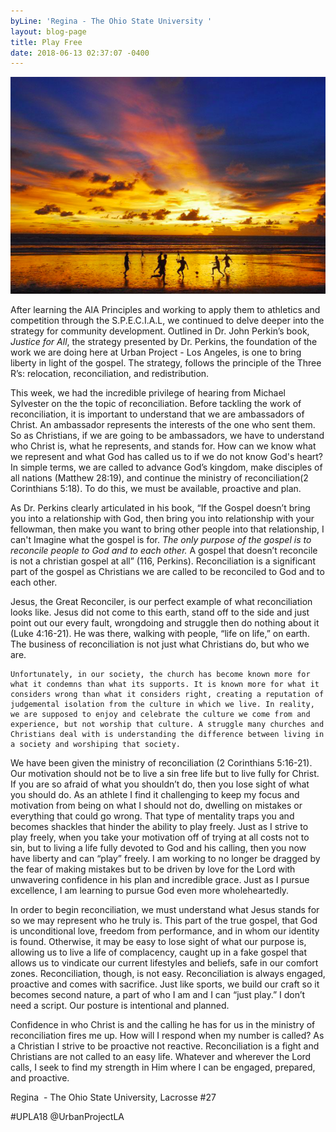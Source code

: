 ```yaml
---
byLine: 'Regina - The Ohio State University '
layout: blog-page
title: Play Free
date: 2018-06-13 02:37:07 -0400
---
```

![](/uploads/2018/06/13/Sunset.png)

After learning the AIA Principles and working to apply them to athletics and competition through the S.P.E.C.I.A.L, we continued to delve deeper into the strategy for community development. Outlined in Dr. John Perkin’s book, _Justice for All_, the strategy presented by Dr. Perkins, the foundation of the work we are doing here at Urban Project - Los Angeles, is one to bring liberty in light of the gospel. The strategy, follows the principle of the Three R’s: relocation, reconciliation, and redistribution. 

This week, we had the incredible privilege of hearing from Michael Sylvester on the the topic of reconciliation. Before tackling the work of reconciliation, it is important to understand that we are ambassadors of Christ. An ambassador represents the interests of the one who sent them. So as Christians, if we are going to be ambassadors, we have to understand who Christ is, what he represents, and stands for. How can we know what we represent and what God has called us to if we do not know God's heart? In simple terms, we are called to advance God’s kingdom, make disciples of all nations (Matthew 28:19), and continue the ministry of reconciliation(2 Corinthians 5:18). To do this, we must be available, proactive and plan. 

As Dr. Perkins clearly articulated in his book, “If the Gospel doesn’t bring you into a relationship with God, then bring you into relationship with your fellowman, then make you want to bring other people into that relationship, I can't Imagine what the gospel is for. _The only purpose of the gospel is to reconcile people to God and to each other._ A gospel that doesn’t reconcile is not a christian gospel at all” (116, Perkins). Reconciliation is a significant part of the gospel as Christians we are called to be reconciled to God and to each other.

 Jesus, the Great Reconciler, is our perfect example of what reconciliation looks like. Jesus did not come to this earth, stand off to the side and just point out our every fault, wrongdoing and struggle then do nothing about it (Luke 4:16-21). He was there, walking with people, “life on life,” on earth. The business of reconciliation is not just what Christians do, but who we are. 

	Unfortunately, in our society, the church has become known more for what it condemns than what its supports. It is known more for what it considers wrong than what it considers right, creating a reputation of judgemental isolation from the culture in which we live. In reality, we are supposed to enjoy and celebrate the culture we come from and experience, but not worship that culture. A struggle many churches and Christians deal with is understanding the difference between living in a society and worshiping that society. 

We have been given the ministry of reconciliation (2 Corinthians 5:16-21). Our motivation should not be to live a sin free life but to live fully for Christ. If you are so afraid of what you shouldn’t do, then you lose sight of what you should do. As an athlete I find it challenging to keep my focus and motivation from being on what I should not do, dwelling on mistakes or everything that could go wrong. That type of mentality traps you and becomes shackles that hinder the ability to play freely. Just as I strive to play freely, when you take your motivation off of trying at all costs not to sin, but to living a life fully devoted to God and his calling, then you now have liberty and can “play” freely. I am working to no longer be dragged by the fear of making mistakes but to be driven by love for the Lord with unwavering confidence in his plan and incredible grace. Just as I pursue excellence, I am learning to pursue God even more wholeheartedly. 

In order to begin reconciliation, we must understand what Jesus stands for so we may represent who he truly is. This part of the true gospel, that God is unconditional love, freedom from performance, and in whom our identity is found. Otherwise, it may be easy to lose sight of what our purpose is, allowing us to live a life of complacency, caught up in a fake gospel that allows us to vindicate our current lifestyles and beliefs, safe in our comfort zones. Reconciliation, though, is not easy. Reconciliation is always engaged, proactive and comes with sacrifice. Just like sports, we build our craft so it becomes second nature, a part of who I am and I can “just play.” I don’t need a script. Our posture is intentional and planned.

Confidence in who Christ is and the calling he has for us in the ministry of reconciliation fires me up. How will I respond when my number is called? As a Christian I strive to be proactive not reactive. Reconciliation is a fight and Christians are not called to an easy life. Whatever and wherever the Lord calls, I seek to find my strength in Him where I can be engaged, prepared, and proactive. 

Regina  - The Ohio State University, Lacrosse #27

\#UPLA18 @UrbanProjectLA